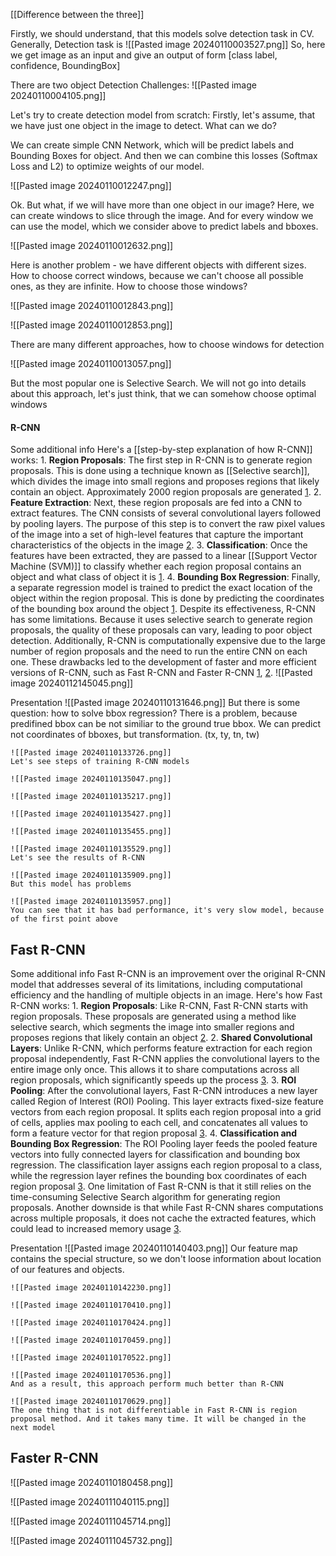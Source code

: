 [[Difference between the three]]

Firstly, we should understand, that this models solve detection task in CV.
Generally, Detection task is
![[Pasted image 20240110003527.png]]
So, here we get image as an input and give an output of form [class label, confidence, BoundingBox]

There are two object Detection Challenges:
![[Pasted image 20240110004105.png]]

Let's try to create detection model from scratch:
Firstly, let's assume, that we have just one object in the image to detect. What can we do?

We can create simple CNN Network, which will be predict labels and Bounding Boxes for object. And then we can combine this losses (Softmax Loss and L2) to optimize weights of our model.

![[Pasted image 20240110012247.png]]

Ok. But what, if we will have more than one object in our image?
Here, we can create windows to slice through the image. And for every window we can use the model, which we consider above to predict labels and bboxes.

![[Pasted image 20240110012632.png]]

Here is another problem - we have different objects with different sizes. How to choose correct windows, because we can't choose all possible ones, as they are infinite. How to choose those windows?

![[Pasted image 20240110012843.png]]

![[Pasted image 20240110012853.png]]

There are many different approaches, how to choose windows for detection

![[Pasted image 20240110013057.png]]

But the most popular one is Selective Search. We will not go into details about this approach, let's just think, that we can somehow choose optimal windows

#### R-CNN

Some additional info
	Here's a [[step-by-step explanation of how R-CNN]] works:
	1. **Region Proposals**: The first step in R-CNN is to generate region proposals. This is done using a technique known as [[Selective search]], which divides the image into small regions and proposes regions that likely contain an object. Approximately 2000 region proposals are generated [1](https://www.geeksforgeeks.org/r-cnn-region-based-cnns/amp/).
	2. **Feature Extraction**: Next, these region proposals are fed into a CNN to extract features. The CNN consists of several convolutional layers followed by pooling layers. The purpose of this step is to convert the raw pixel values of the image into a set of high-level features that capture the important characteristics of the objects in the image [2](https://blog.roboflow.com/what-is-r-cnn/amp/).
	3. **Classification**: Once the features have been extracted, they are passed to a linear [[Support Vector Machine (SVM)]] to classify whether each region proposal contains an object and what class of object it is [1](https://www.geeksforgeeks.org/r-cnn-region-based-cnns/amp/).
	4. **Bounding Box Regression**: Finally, a separate regression model is trained to predict the exact location of the object within the region proposal. This is done by predicting the coordinates of the bounding box around the object [1](https://www.geeksforgeeks.org/r-cnn-region-based-cnns/amp/).
	Despite its effectiveness, R-CNN has some limitations. Because it uses selective search to generate region proposals, the quality of these proposals can vary, leading to poor object detection. Additionally, R-CNN is computationally expensive due to the large number of region proposals and the need to run the entire CNN on each one. These drawbacks led to the development of faster and more efficient versions of R-CNN, such as Fast R-CNN and Faster R-CNN [1](https://www.geeksforgeeks.org/r-cnn-region-based-cnns/amp/), [2](https://blog.roboflow.com/what-is-r-cnn/amp/).
		![[Pasted image 20240112145045.png]]

Presentation
	![[Pasted image 20240110131646.png]]
	But there is some question: how to solve bbox regression? There is a problem, because predifined bbox can be not similiar to the ground true bbox.
	We can predict not  coordinates of bboxes, but transformation.
	(tx, ty, tn, tw)
	
	![[Pasted image 20240110133726.png]]
	Let's see steps of training R-CNN models
	
	![[Pasted image 20240110135047.png]]
	
	![[Pasted image 20240110135217.png]]
	
	![[Pasted image 20240110135427.png]]
	
	![[Pasted image 20240110135455.png]]
	
	![[Pasted image 20240110135529.png]]
	Let's see the results of R-CNN
	
	![[Pasted image 20240110135909.png]]
	But this model has problems
	
	![[Pasted image 20240110135957.png]]
	You can see that it has bad performance, it's very slow model, because of the first point above

## Fast R-CNN

Some additional info
	Fast R-CNN is an improvement over the original R-CNN model that addresses several of its limitations, including computational efficiency and the handling of multiple objects in an image. Here's how Fast R-CNN works:
	1. **Region Proposals**: Like R-CNN, Fast R-CNN starts with region proposals. These proposals are generated using a method like selective search, which segments the image into smaller regions and proposes regions that likely contain an object [2](https://paperswithcode.com/method/fast-r-cnn).
	2. **Shared Convolutional Layers**: Unlike R-CNN, which performs feature extraction for each region proposal independently, Fast R-CNN applies the convolutional layers to the entire image only once. This allows it to share computations across all region proposals, which significantly speeds up the process [3](https://blog.paperspace.com/faster-r-cnn-explained-object-detection/).
	3. **ROI Pooling**: After the convolutional layers, Fast R-CNN introduces a new layer called Region of Interest (ROI) Pooling. This layer extracts fixed-size feature vectors from each region proposal. It splits each region proposal into a grid of cells, applies max pooling to each cell, and concatenates all values to form a feature vector for that region proposal [3](https://blog.paperspace.com/faster-r-cnn-explained-object-detection/).
	4. **Classification and Bounding Box Regression**: The ROI Pooling layer feeds the pooled feature vectors into fully connected layers for classification and bounding box regression. The classification layer assigns each region proposal to a class, while the regression layer refines the bounding box coordinates of each region proposal [3](https://blog.paperspace.com/faster-r-cnn-explained-object-detection/).
	One limitation of Fast R-CNN is that it still relies on the time-consuming Selective Search algorithm for generating region proposals. Another downside is that while Fast R-CNN shares computations across multiple proposals, it does not cache the extracted features, which could lead to increased memory usage [3](https://blog.paperspace.com/faster-r-cnn-explained-object-detection/).

Presentation
	![[Pasted image 20240110140403.png]]
	Our feature map contains the special structure, so we don't loose information about location of our features and objects.
	
	![[Pasted image 20240110142230.png]]
	
	![[Pasted image 20240110170410.png]]
	
	![[Pasted image 20240110170424.png]]
	
	![[Pasted image 20240110170459.png]]
	
	![[Pasted image 20240110170522.png]]
	
	![[Pasted image 20240110170536.png]]
	And as a result, this approach perform much better than R-CNN
	
	![[Pasted image 20240110170629.png]]
	The one thing that is not differentiable in Fast R-CNN is region proposal method. And it takes many time. It will be changed in the next model

## Faster R-CNN

![[Pasted image 20240110180458.png]]

![[Pasted image 20240111040115.png]]

![[Pasted image 20240111045714.png]]

![[Pasted image 20240111045732.png]]

